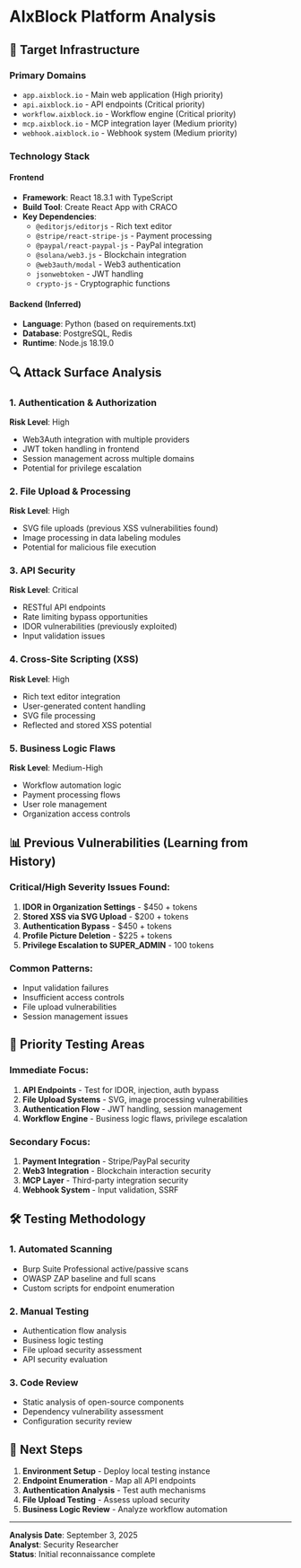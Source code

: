 # AIxBlock Platform Analysis

## 🎯 Target Infrastructure

### Primary Domains
- `app.aixblock.io` - Main web application (High priority)
- `api.aixblock.io` - API endpoints (Critical priority)
- `workflow.aixblock.io` - Workflow engine (Critical priority)
- `mcp.aixblock.io` - MCP integration layer (Medium priority)
- `webhook.aixblock.io` - Webhook system (Medium priority)

### Technology Stack

#### Frontend
- **Framework**: React 18.3.1 with TypeScript
- **Build Tool**: Create React App with CRACO
- **Key Dependencies**:
  - `@editorjs/editorjs` - Rich text editor
  - `@stripe/react-stripe-js` - Payment processing
  - `@paypal/react-paypal-js` - PayPal integration
  - `@solana/web3.js` - Blockchain integration
  - `@web3auth/modal` - Web3 authentication
  - `jsonwebtoken` - JWT handling
  - `crypto-js` - Cryptographic functions

#### Backend (Inferred)
- **Language**: Python (based on requirements.txt)
- **Database**: PostgreSQL, Redis
- **Runtime**: Node.js 18.19.0

## 🔍 Attack Surface Analysis

### 1. Authentication & Authorization
**Risk Level**: High
- Web3Auth integration with multiple providers
- JWT token handling in frontend
- Session management across multiple domains
- Potential for privilege escalation

### 2. File Upload & Processing
**Risk Level**: High
- SVG file uploads (previous XSS vulnerabilities found)
- Image processing in data labeling modules
- Potential for malicious file execution

### 3. API Security
**Risk Level**: Critical
- RESTful API endpoints
- Rate limiting bypass opportunities
- IDOR vulnerabilities (previously exploited)
- Input validation issues

### 4. Cross-Site Scripting (XSS)
**Risk Level**: High
- Rich text editor integration
- User-generated content handling
- SVG file processing
- Reflected and stored XSS potential

### 5. Business Logic Flaws
**Risk Level**: Medium-High
- Workflow automation logic
- Payment processing flows
- User role management
- Organization access controls

## 📊 Previous Vulnerabilities (Learning from History)

### Critical/High Severity Issues Found:
1. **IDOR in Organization Settings** - $450 + tokens
2. **Stored XSS via SVG Upload** - $200 + tokens
3. **Authentication Bypass** - $450 + tokens
4. **Profile Picture Deletion** - $225 + tokens
5. **Privilege Escalation to SUPER_ADMIN** - 100 tokens

### Common Patterns:
- Input validation failures
- Insufficient access controls
- File upload vulnerabilities
- Session management issues

## 🎯 Priority Testing Areas

### Immediate Focus:
1. **API Endpoints** - Test for IDOR, injection, auth bypass
2. **File Upload Systems** - SVG, image processing vulnerabilities
3. **Authentication Flow** - JWT handling, session management
4. **Workflow Engine** - Business logic flaws, privilege escalation

### Secondary Focus:
1. **Payment Integration** - Stripe/PayPal security
2. **Web3 Integration** - Blockchain interaction security
3. **MCP Layer** - Third-party integration security
4. **Webhook System** - Input validation, SSRF

## 🛠️ Testing Methodology

### 1. Automated Scanning
- Burp Suite Professional active/passive scans
- OWASP ZAP baseline and full scans
- Custom scripts for endpoint enumeration

### 2. Manual Testing
- Authentication flow analysis
- Business logic testing
- File upload security assessment
- API security evaluation

### 3. Code Review
- Static analysis of open-source components
- Dependency vulnerability assessment
- Configuration security review

## 📝 Next Steps

1. **Environment Setup** - Deploy local testing instance
2. **Endpoint Enumeration** - Map all API endpoints
3. **Authentication Analysis** - Test auth mechanisms
4. **File Upload Testing** - Assess upload security
5. **Business Logic Review** - Analyze workflow automation

---

**Analysis Date**: September 3, 2025  
**Analyst**: Security Researcher  
**Status**: Initial reconnaissance complete